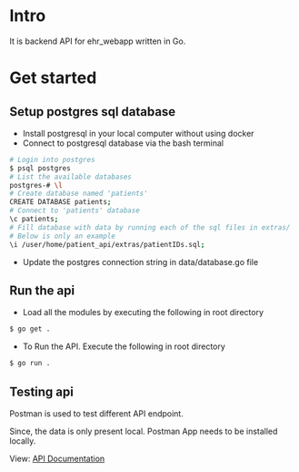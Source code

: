 # Intro
It is backend API for ehr_webapp written in Go.

# Get started
## Setup postgres sql database
- Install postgresql in your local computer without using docker 
- Connect to postgresql database via the bash terminal
```bash
# Login into postgres
$ psql postgres
# List the available databases
postgres-# \l
# Create database named 'patients'
CREATE DATABASE patients;
# Connect to 'patients' database
\c patients;
# Fill database with data by running each of the sql files in extras/
# Below is only an example
\i /user/home/patient_api/extras/patientIDs.sql;
```
- Update the postgres connection string in data/database.go file

## Run the api
- Load all the modules by executing the following in root directory 
```bash
$ go get .
```
- To Run the API. Execute the following in root directory 
```bash
$ go run .
```

## Testing api
Postman is used to test different API endpoint.

Since, the data is only present local. Postman App needs to be installed locally. 

 View: [API Documentation](https://winter-resonance-708968.postman.co/workspace/Baum-Team-Space~9b9975ce-b871-450a-886a-39856df32780/collection/24423207-b2292700-66a5-41a5-a184-5256203baab3?action=share&creator=24423207)